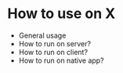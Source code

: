 # How to use on X

- General usage 
- How to run on server?
- How to run on client?
- How to run on native app?
